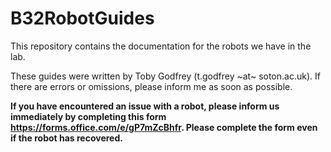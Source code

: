 # B32RobotGuides

This repository contains the documentation for the robots we have in the lab.

These guides were written by Toby Godfrey (t.godfrey ~at~ soton.ac.uk). If there are errors or omissions, please inform me as soon as possible.

**If you have encountered an issue with a robot, please inform us immediately by completing this form <https://forms.office.com/e/gP7mZcBhfr>. Please complete the form even if the robot has recovered.**
